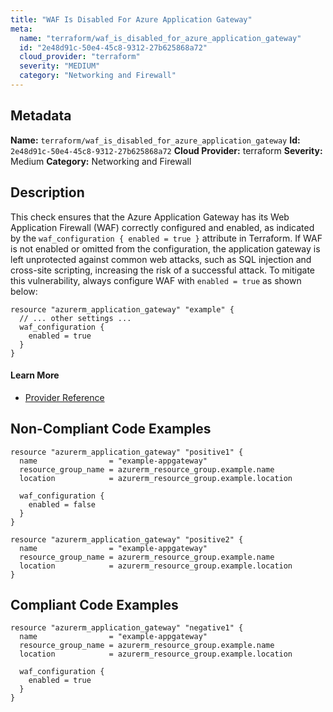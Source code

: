 ```yaml
---
title: "WAF Is Disabled For Azure Application Gateway"
meta:
  name: "terraform/waf_is_disabled_for_azure_application_gateway"
  id: "2e48d91c-50e4-45c8-9312-27b625868a72"
  cloud_provider: "terraform"
  severity: "MEDIUM"
  category: "Networking and Firewall"
---
```

## Metadata
**Name:** `terraform/waf_is_disabled_for_azure_application_gateway`
**Id:** `2e48d91c-50e4-45c8-9312-27b625868a72`
**Cloud Provider:** terraform
**Severity:** Medium
**Category:** Networking and Firewall
## Description
This check ensures that the Azure Application Gateway has its Web Application Firewall (WAF) correctly configured and enabled, as indicated by the `waf_configuration { enabled = true }` attribute in Terraform. If WAF is not enabled or omitted from the configuration, the application gateway is left unprotected against common web attacks, such as SQL injection and cross-site scripting, increasing the risk of a successful attack. To mitigate this vulnerability, always configure WAF with `enabled = true` as shown below:

```
resource "azurerm_application_gateway" "example" {
  // ... other settings ...
  waf_configuration {
    enabled = true
  }
}
```

#### Learn More

 - [Provider Reference](https://registry.terraform.io/providers/hashicorp/azurerm/latest/docs/resources/application_gateway)

## Non-Compliant Code Examples
```azure
resource "azurerm_application_gateway" "positive1" {
  name                = "example-appgateway"
  resource_group_name = azurerm_resource_group.example.name
  location            = azurerm_resource_group.example.location

  waf_configuration {
    enabled = false
  }
}

resource "azurerm_application_gateway" "positive2" {
  name                = "example-appgateway"
  resource_group_name = azurerm_resource_group.example.name
  location            = azurerm_resource_group.example.location
}
```

## Compliant Code Examples
```azure
resource "azurerm_application_gateway" "negative1" {
  name                = "example-appgateway"
  resource_group_name = azurerm_resource_group.example.name
  location            = azurerm_resource_group.example.location

  waf_configuration {
    enabled = true
  }
}
```
